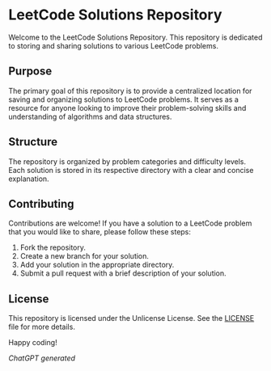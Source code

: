 # LeetCode Solutions Repository

Welcome to the LeetCode Solutions Repository. This repository is dedicated to storing and sharing solutions to various LeetCode problems.

## Purpose

The primary goal of this repository is to provide a centralized location for saving and organizing solutions to LeetCode problems. It serves as a resource for anyone looking to improve their problem-solving skills and understanding of algorithms and data structures.

## Structure

The repository is organized by problem categories and difficulty levels. Each solution is stored in its respective directory with a clear and concise explanation.

## Contributing

Contributions are welcome! If you have a solution to a LeetCode problem that you would like to share, please follow these steps:

1. Fork the repository.
2. Create a new branch for your solution.
3. Add your solution in the appropriate directory.
4. Submit a pull request with a brief description of your solution.

## License

This repository is licensed under the Unlicense License. See the [LICENSE](LICENSE) file for more details.

Happy coding!

*ChatGPT generated*